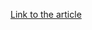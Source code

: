 [Link to the article](https://securelist.com/self-spreading-stealer-attacks-gamers-via-youtube/107407/)
